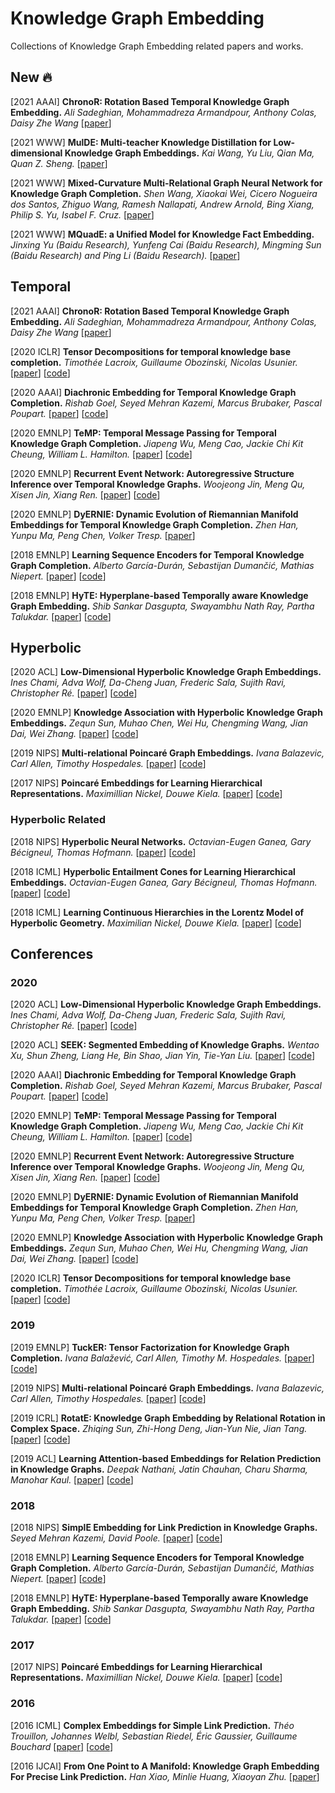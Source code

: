 # Knowledge Graph Embedding

Collections of Knowledge Graph Embedding related papers and works.



## New :fire:

[2021 AAAI] **ChronoR: Rotation Based Temporal Knowledge Graph Embedding.** *Ali Sadeghian, Mohammadreza Armandpour, Anthony Colas, Daisy Zhe Wang* [[paper](https://arxiv.org/abs/2103.10379)] 

[2021 WWW] **MulDE: Multi-teacher Knowledge Distillation for Low-dimensional Knowledge Graph Embeddings.** *Kai Wang, Yu Liu, Qian Ma, Quan Z. Sheng.* [[paper](https://arxiv.org/pdf/2010.07152)]

[2021 WWW] **Mixed-Curvature Multi-Relational Graph Neural Network for Knowledge Graph Completion.** *Shen Wang, Xiaokai Wei, Cicero Nogueira dos Santos, Zhiguo Wang, Ramesh Nallapati, Andrew Arnold, Bing Xiang, Philip S. Yu, Isabel F. Cruz.* [[paper](https://assets.amazon.science/0c/9d/51d98f1040b1bfa7dc52d1015750/mixed-curvature-multi-relational-graph-neural-network-for-knowledge-graph-completion.pdf)]

[2021 WWW] **MQuadE: a Unified Model for Knowledge Fact Embedding.** *Jinxing Yu (Baidu Research), Yunfeng Cai (Baidu Research), Mingming Sun (Baidu Research) and Ping Li (Baidu Research).* [[paper](https://dl.acm.org/doi/pdf/10.1145/3442381.3449879)]



## Temporal

[2021 AAAI] **ChronoR: Rotation Based Temporal Knowledge Graph Embedding.** *Ali Sadeghian, Mohammadreza Armandpour, Anthony Colas, Daisy Zhe Wang* [[paper](https://arxiv.org/abs/2103.10379)] 

[2020 ICLR] **Tensor Decompositions for temporal knowledge base completion.** *Timothée Lacroix, Guillaume Obozinski, Nicolas Usunier.* [[paper](https://arxiv.org/abs/2004.04926)] [[code](https://github.com/facebookresearch/tkbc)]

[2020 AAAI] **Diachronic Embedding for Temporal Knowledge Graph Completion.** *Rishab Goel, Seyed Mehran Kazemi, Marcus Brubaker, Pascal Poupart.* [[paper](https://arxiv.org/abs/1907.03143)] [[code](https://arxiv.org/abs/1907.03143)]

[2020 EMNLP] **TeMP: Temporal Message Passing for Temporal Knowledge Graph Completion.** *Jiapeng Wu, Meng Cao, Jackie Chi Kit Cheung, William L. Hamilton.* [[paper](https://arxiv.org/abs/2010.03526)] [[code](https://github.com/JiapengWu/TeMP)]

[2020 EMNLP] **Recurrent Event Network: Autoregressive Structure Inference over Temporal Knowledge Graphs.** *Woojeong Jin, Meng Qu, Xisen Jin, Xiang Ren.* [[paper](https://arxiv.org/abs/1904.05530)] [[code](https://github.com/INK-USC/RE-Net)]

[2020 EMNLP] **DyERNIE: Dynamic Evolution of Riemannian Manifold Embeddings for Temporal Knowledge Graph Completion.** *Zhen Han, Yunpu Ma, Peng Chen, Volker Tresp.* [[paper](https://arxiv.org/abs/2011.03984)]

[2018 EMNLP] **Learning Sequence Encoders for Temporal Knowledge Graph Completion.** *Alberto García-Durán, Sebastijan Dumančić, Mathias Niepert.* [[paper](https://arxiv.org/abs/1809.03202)] [[code](https://github.com/bsantraigi/TA_TransE)]

[2018 EMNLP] **HyTE: Hyperplane-based Temporally aware Knowledge Graph Embedding.** *Shib Sankar Dasgupta, Swayambhu Nath Ray, Partha Talukdar.* [[paper](https://www.aclweb.org/anthology/D18-1225/)] [[code](https://github.com/malllabiisc/HyTE)]



## Hyperbolic

[2020 ACL] **Low-Dimensional Hyperbolic Knowledge Graph Embeddings.** *Ines Chami, Adva Wolf, Da-Cheng Juan, Frederic Sala, Sujith Ravi, Christopher Ré.* [[paper](https://www.aclweb.org/anthology/2020.acl-main.617.pdf)] [[code](https://github.com/HazyResearch/KGEmb)]

[2020 EMNLP] **Knowledge Association with Hyperbolic Knowledge Graph Embeddings.** *Zequn Sun, Muhao Chen, Wei Hu, Chengming Wang, Jian Dai, Wei Zhang.* [[paper](https://arxiv.org/pdf/2010.02162)] [[code](https://github.com/nju-websoft/HyperKA)]

[2019 NIPS] **Multi-relational Poincaré Graph Embeddings.** *Ivana Balazevic, Carl Allen, Timothy Hospedales.* [[paper](https://papers.nips.cc/paper/2019/file/f8b932c70d0b2e6bf071729a4fa68dfc-Paper.pdf)] [[code](https://github.com/ibalazevic/multirelational-poincare)]

[2017 NIPS] **Poincaré Embeddings for Learning Hierarchical Representations.** *Maximillian Nickel, Douwe Kiela.* [[paper](https://papers.nips.cc/paper/2017/file/59dfa2df42d9e3d41f5b02bfc32229dd-Paper.pdf)] [[code](https://github.com/facebookresearch/poincare-embeddings)]

### Hyperbolic Related

[2018 NIPS] **Hyperbolic Neural Networks.** *Octavian-Eugen Ganea, Gary Bécigneul, Thomas Hofmann.* [[paper](https://arxiv.org/pdf/1805.09112)] [[code](https://github.com/dalab/hyperbolic_nn)]

[2018 ICML] **Hyperbolic Entailment Cones for Learning Hierarchical Embeddings.** *Octavian-Eugen Ganea, Gary Bécigneul, Thomas Hofmann.* [[paper](https://arxiv.org/pdf/1804.01882)] [[code](https://github.com/dalab/hyperbolic_cones)]

[2018 ICML] **Learning Continuous Hierarchies in the Lorentz Model of Hyperbolic Geometry.** *Maximilian Nickel, Douwe Kiela.* [[paper](https://arxiv.org/pdf/1806.03417)] [[code](https://github.com/facebookresearch/poincare-embeddings)]



## Conferences

### 2020

[2020 ACL] **Low-Dimensional Hyperbolic Knowledge Graph Embeddings.** *Ines Chami, Adva Wolf, Da-Cheng Juan, Frederic Sala, Sujith Ravi, Christopher Ré.* [[paper](https://www.aclweb.org/anthology/2020.acl-main.617.pdf)] [[code](https://github.com/HazyResearch/KGEmb)]

[2020 ACL] **SEEK: Segmented Embedding of Knowledge Graphs.**  *Wentao Xu, Shun Zheng, Liang He, Bin Shao, Jian Yin, Tie-Yan Liu.* [[paper](https://www.aclweb.org/anthology/2020.acl-main.358.pdf)] [[code](https://github.com/Wentao-Xu/SEEK)]

[2020 AAAI] **Diachronic Embedding for Temporal Knowledge Graph Completion.** *Rishab Goel, Seyed Mehran Kazemi, Marcus Brubaker, Pascal Poupart.* [[paper](https://arxiv.org/abs/1907.03143)] [[code](https://arxiv.org/abs/1907.03143)]

[2020 EMNLP] **TeMP: Temporal Message Passing for Temporal Knowledge Graph Completion.** *Jiapeng Wu, Meng Cao, Jackie Chi Kit Cheung, William L. Hamilton.* [[paper](https://arxiv.org/abs/2010.03526)] [[code](https://github.com/JiapengWu/TeMP)]

[2020 EMNLP] **Recurrent Event Network: Autoregressive Structure Inference over Temporal Knowledge Graphs.** *Woojeong Jin, Meng Qu, Xisen Jin, Xiang Ren.* [[paper](https://arxiv.org/abs/1904.05530)] [[code](https://github.com/INK-USC/RE-Net)]

[2020 EMNLP] **DyERNIE: Dynamic Evolution of Riemannian Manifold Embeddings for Temporal Knowledge Graph Completion.** *Zhen Han, Yunpu Ma, Peng Chen, Volker Tresp.* [[paper](https://arxiv.org/abs/2011.03984)]

[2020 EMNLP] **Knowledge Association with Hyperbolic Knowledge Graph Embeddings.** *Zequn Sun, Muhao Chen, Wei Hu, Chengming Wang, Jian Dai, Wei Zhang.* [[paper](https://arxiv.org/pdf/2010.02162)] [[code](https://github.com/nju-websoft/HyperKA)]

[2020 ICLR] **Tensor Decompositions for temporal knowledge base completion.** *Timothée Lacroix, Guillaume Obozinski, Nicolas Usunier.* [[paper](https://arxiv.org/abs/2004.04926)] [[code](https://github.com/facebookresearch/tkbc)]



### 2019

[2019 EMNLP] **TuckER: Tensor Factorization for Knowledge Graph Completion.** *Ivana Balažević, Carl Allen, Timothy M. Hospedales.* [[paper](https://arxiv.org/pdf/1901.09590)] [[code](https://github.com/ibalazevic/TuckER)]

[2019 NIPS] **Multi-relational Poincaré Graph Embeddings.** *Ivana Balazevic, Carl Allen, Timothy Hospedales.* [[paper](https://papers.nips.cc/paper/2019/file/f8b932c70d0b2e6bf071729a4fa68dfc-Paper.pdf)] [[code](https://github.com/ibalazevic/multirelational-poincare)]

[2019 ICRL] **RotatE: Knowledge Graph Embedding by Relational Rotation in Complex Space.** *Zhiqing Sun, Zhi-Hong Deng, Jian-Yun Nie, Jian Tang.* [[paper](https://arxiv.org/pdf/1902.10197)] [[code](https://github.com/DeepGraphLearning/KnowledgeGraphEmbedding)]

[2019 ACL] **Learning Attention-based Embeddings for Relation Prediction in Knowledge Graphs.** *Deepak Nathani, Jatin Chauhan, Charu Sharma, Manohar Kaul.* [[paper](https://arxiv.org/pdf/1906.01195)] [[code](https://github.com/deepakn97/relationPrediction)]



### 2018

[2018 NIPS] **SimplE Embedding for Link Prediction in Knowledge Graphs.** *Seyed Mehran Kazemi, David Poole.* [[paper](https://arxiv.org/pdf/1802.04868)] [[code](https://github.com/baharefatemi/SimplE)]

[2018 EMNLP] **Learning Sequence Encoders for Temporal Knowledge Graph Completion.** *Alberto García-Durán, Sebastijan Dumančić, Mathias Niepert.* [[paper](https://arxiv.org/abs/1809.03202)] [[code](https://github.com/bsantraigi/TA_TransE)]

[2018 EMNLP] **HyTE: Hyperplane-based Temporally aware Knowledge Graph Embedding.** *Shib Sankar Dasgupta, Swayambhu Nath Ray, Partha Talukdar.* [[paper](https://www.aclweb.org/anthology/D18-1225/)] [[code](https://github.com/malllabiisc/HyTE)]



### 2017

[2017 NIPS] **Poincaré Embeddings for Learning Hierarchical Representations.** *Maximillian Nickel, Douwe Kiela.* [[paper](https://papers.nips.cc/paper/2017/file/59dfa2df42d9e3d41f5b02bfc32229dd-Paper.pdf)] [[code](https://github.com/facebookresearch/poincare-embeddings)]



### 2016

[2016 ICML] **Complex Embeddings for Simple Link Prediction.** *Théo Trouillon, Johannes Welbl, Sebastian Riedel, Éric Gaussier, Guillaume Bouchard* [[paper](https://arxiv.org/pdf/1606.06357)] [[code](https://github.com/ttrouill/complex)]

[2016 IJCAI] **From One Point to A Manifold: Knowledge Graph Embedding For Precise Link Prediction.** *Han Xiao, Minlie Huang, Xiaoyan Zhu.* [[paper](https://arxiv.org/pdf/1512.04792)]



